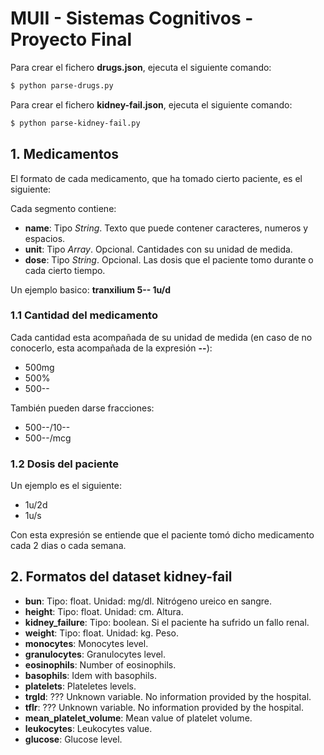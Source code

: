 # MUII - Sistemas Cognitivos - Proyecto Final

Para crear el fichero **drugs.json**, ejecuta el siguiente comando:

```sh
$ python parse-drugs.py
```

Para crear el fichero **kidney-fail.json**, ejecuta el siguiente comando:

```sh
$ python parse-kidney-fail.py
```

## 1. Medicamentos

El formato de cada medicamento, que ha tomado cierto paciente, es el siguiente:

> <nombre del medicamento> <cantidad del medicamento> <dosis del paciente>

Cada segmento contiene:
  - **name**: Tipo *String*. Texto que puede contener caracteres, numeros y espacios.
  - **unit**: Tipo *Array*. Opcional. Cantidades con su unidad de medida.
  - **dose**: Tipo *String*. Opcional. Las dosis que el paciente tomo durante o cada cierto tiempo.

Un ejemplo basico: **tranxilium 5-- 1u/d**

### 1.1 Cantidad del medicamento

Cada cantidad esta acompañada de su unidad de medida (en caso de no conocerlo, esta acompañada de la expresión **--**):

* 500mg
* 500%
* 500--

También pueden darse fracciones:

* 500--/10--
* 500--/mcg

### 1.2 Dosis del paciente

Un ejemplo es el siguiente:

* 1u/2d
* 1u/s

Con esta expresión se entiende que el paciente tomó dicho medicamento cada 2 dias o cada semana.

## 2. Formatos del dataset kidney-fail

* **bun**: Tipo: float. Unidad: mg/dl. Nitrógeno ureico en sangre.
* **height**: Tipo: float. Unidad: cm. Altura.
* **kidney_failure**: Tipo: boolean. Si el paciente ha sufrido un fallo renal.
* **weight**: Tipo: float. Unidad: kg. Peso.
* **monocytes**: Monocytes level.
* **granulocytes**: Granulocytes level.
* **eosinophils**: Number of eosinophils.
* **basophils**: Idem with basophils.
* **platelets**: Plateletes levels.
* **trgld**: ??? Unknown variable. No information provided by the hospital.
* **tflr**: ??? Unknown variable. No information provided by the hospital.
* **mean_platelet_volume**: Mean value of platelet volume.
* **leukocytes**: Leukocytes value.
* **glucose**: Glucose level.
